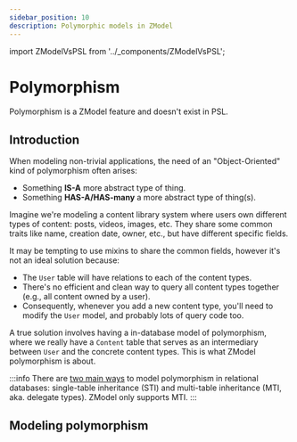 ```yaml
---
sidebar_position: 10
description: Polymorphic models in ZModel
---
```


import ZModelVsPSL from '../_components/ZModelVsPSL';

# Polymorphism

<ZModelVsPSL>
Polymorphism is a ZModel feature and doesn't exist in PSL.
</ZModelVsPSL>

## Introduction

When modeling non-trivial applications, the need of an "Object-Oriented" kind of polymorphism often arises:
- Something **IS-A** more abstract type of thing.
- Something **HAS-A/HAS-many** a more abstract type of thing(s).

Imagine we're modeling a content library system where users own different types of content: posts, videos, images, etc. They share some common traits like name, creation date, owner, etc., but have different specific fields.

It may be tempting to use mixins to share the common fields, however it's not an ideal solution because:

- The `User` table will have relations to each of the content types.
- There's no efficient and clean way to query all content types together (e.g., all content owned by a user).
- Consequently, whenever you add a new content type, you'll need to modify the `User` model, and probably lots of query code too.

A true solution involves having a in-database model of polymorphism, where we really have a `Content` table that serves as an intermediary between `User` and the concrete content types. This is what ZModel polymorphism is about.

:::info
There are [two main ways](https://www.prisma.io/docs/orm/prisma-schema/data-model/table-inheritance) to model polymorphism in relational databases: single-table inheritance (STI) and multi-table inheritance (MTI, aka. delegate types). ZModel only supports MTI.
:::

## Modeling polymorphism
